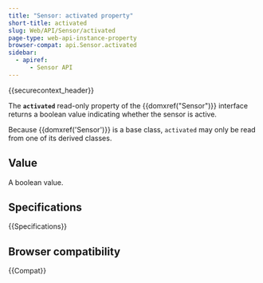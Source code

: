 ```yaml
---
title: "Sensor: activated property"
short-title: activated
slug: Web/API/Sensor/activated
page-type: web-api-instance-property
browser-compat: api.Sensor.activated
sidebar:
  - apiref:
      - Sensor API
---
```


{{securecontext_header}}

The **`activated`** read-only property
of the {{domxref("Sensor")}} interface returns a boolean value indicating
whether the sensor is active.

Because {{domxref('Sensor')}} is a base class, `activated` may only be read
from one of its derived classes.

## Value

A boolean value.

## Specifications

{{Specifications}}

## Browser compatibility

{{Compat}}
